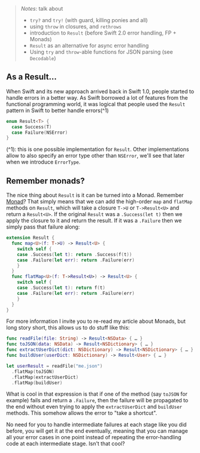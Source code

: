 > _Notes_: talk about
> 
> * `try?` and `try!` (with guard, killing ponies and all)
> * using `throw` in closures, and `rethrows`
> * introduction to `Result` (before Swift 2.0 error handling, FP + Monads)
> * `Result` as an alternative for async error handling
> * Using `try` and `throw`-able functions for JSON parsing (see `Decodable`)



## As a Result…

When Swift and its new approach arrived back in Swift 1.0, people started to handle errors in a better way. As Swift borrowed a lot of features from the functional programming world, it was logical that people used the `Result` pattern in Swift to better handle errors(^1)

```swift
enum Result<T> {
  case Success(T)
  case Failure(NSError)
}
```

(^1): this is one possible implementation for `Result`. Other implementations allow to also specify an error type other than `NSError`, we'll see that later when we introduce `ErrorType`.




## Remember monads?

The nice thing about `Result` is it can be turned into a Monad. Remember [Monad](http://alisoftware.github.io/swift/2015/10/17/lets-talk-about-monads/)? That simply means that we can add the high-order `map` and `flatMap` methods on `Result`, which will take a closure `T->U` or `T->Result<U>` and return a `Result<U>`. If the original `Result` was a `.Success(let t)` then we apply the closure to it and return the result. If it was a `.Failure` then we simply pass that failure along:

```swift
extension Result {
  func map<U>(f: T->U) -> Result<U> {
    switch self {
    case .Success(let t): return .Success(f(t))
    case .Failure(let err): return .Failure(err)
    }
  }
  func flatMap<U>(f: T->Result<U>) -> Result<U> {
    switch self {
    case .Success(let t): return f(t)
    case .Failure(let err): return .Failure(err)
    }
  }
}
```

For more information I invite you to re-read my article about Monads, but long story short, this allows us to do stuff like this:

```swift
func readFile(file: String) -> Result<NSData> { … }
func toJSON(data: NSData) -> Result<NSDictionary> { … }
func extractUserDict(dict: NSDictionary) -> Result<NSDictionary> { … }
func buildUser(userDict: NSDictionary) -> Result<User> { … }

let userResult = readFile("me.json")
  .flatMap(toJSON)
  .flatMap(extractUserDict)
  .flatMap(buildUser)
```

What is cool in that expression is that if one of the method (say `toJSON` for example) fails and return a `.Failure`, then the failure will be propagated to the end without even trying to apply the `extractUserDict` and `buildUser` methods. This somehow allows the error to "take a shortcut".

No need for you to handle intermediate failures at each stage like you did before, you will get it at the end eventually, meaning that you can manage all your error cases in one point instead of repeating the error-handling code at each intermediate stage. Isn't that cool?



